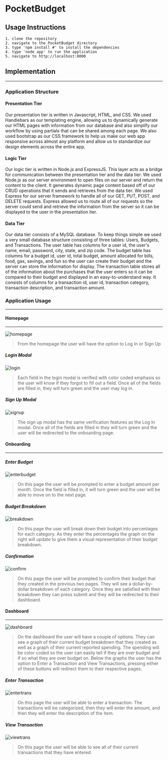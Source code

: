 # PocketBudget
## Usage Instructions
```
1. clone the repository
2. navigate to the PocketBudget directory
3. type 'npm install #' to install the dependencies
4. type 'node app' to run the application
5. navigate to http://localhost:8000
```

## Implementation
---
### Application Structure
#### Presentation Tier
Our presentation tier is written in Javascript, HTML, and CSS. We used Handlebars as our templating engine, allowing us to dynamically generate our HTML pages with information from our database and also simplify our workflow by using partials that can be shared among each page. We also used bootstrap as our CSS framework to help us make our web app responsive across almost any platform and allow us to standardize our design elements across the entire app.
#### Logic Tier
Our logic tier is written in Node.js and ExpressJS. This layer acts as a bridge for communication between the presentation tier and the data tier. We used Node.js as our server environment to open files on our server and return the content to the client. It generates dynamic page content based off of our CRUD operations that it sends and retrieves from the data tier. We used Express for our server framework to handle all of our GET, PUT, POST, and DELETE requests. Express allowed us to route all of our requests so the server could send and retrieve the information from the server so it can be displayed to the user in the presentation tier.
#### Data Tier
Our data tier consists of a MySQL database. To keep things simple we used a very small database structure consisting of three tables: Users, Budgets, and Transactions. The user table has columns for a user id, the user's name, email, password, city, state, and zip code. The budget table has columns for a budget id, user id, total budget, amount allocated for bills, food, gas, savings, and fun so the user can create their budget and the server can store the information for display. The transaction table stores all of the information about the purchases that the user enters so it can be compared to their budget and displayed in an easy-to-understand way. It consists of columns for a transaction id, user id, transaction category, transaction description, and transaction amount.

### Application Usage
---
#### Homepage
---
![homepage](https://i.imgur.com/Iwnxun3.jpg)
> From the homepage the user will have the option to Log In or Sign Up

##### Login Modal
![login](https://i.imgur.com/UnEoAQw.jpg)
> Each field in the login modal is verified with color coded emphasis so the user will know if they forgot to fill out a field. Once all of the fields are filled in, they will turn green and the user may log in.

##### Sign Up Modal
![signup](https://i.imgur.com/ZoYZxTJ.png)
> The sign up modal has the same verification features as the Log In modal. Once all of the fields are filled in they will turn green and the user will be redirected to the onboarding page.

#### Onboarding
---
##### Enter Budget
![enterbudget](https://i.imgur.com/N9DzFXk.png)
> On this page the user will be prompted to enter a budget amount per month. Once the field is filled in, it will turn green and the user will be able to move on to the next page.

##### Budget Breakdown
![breakdown](https://i.imgur.com/PWFAwMH.png)
> On this page the user will break down their budget into percentages for each category. As they enter the percentages the graph on the right will update to give them a visual representation of their budget breakdown.

##### Confirmation
![confirm](https://i.imgur.com/SUf28jt.png)
> On this page the user will be prompted to confirm their budget that they created in the previous two pages. They will see a dollar-by-dollar breakdown of each category. Once they are satisfied with their breakdown they can press submit and they will be redirected to their dashboard.

#### Dashboard
---
![dashboard](https://i.imgur.com/ZrQzEjZ.png)
> On the dashboard the user will have a couple of options. They can see a graph of their current budget breakdown that they created as well as a graph of their current reported spending. The spending will be color coded so the user can easily tell if they are over budget and if so what they are over budget on. Below the graphs the user has the option to Enter a Transaction and View Transactions, pressing either of these buttons will redirect them to their respective pages.

##### Enter Transaction
![entertrans](https://i.imgur.com/BkL2wnk.png)
> On this page the user will be able to enter a transaction. The transactions will be categorized, then they will enter the amount, and then they will enter the description of the item.

##### View Transaction
![viewtrans](https://i.imgur.com/tmeZYr5.png)
> On this page the user will be able to see all of their current transactions that they have entered.


